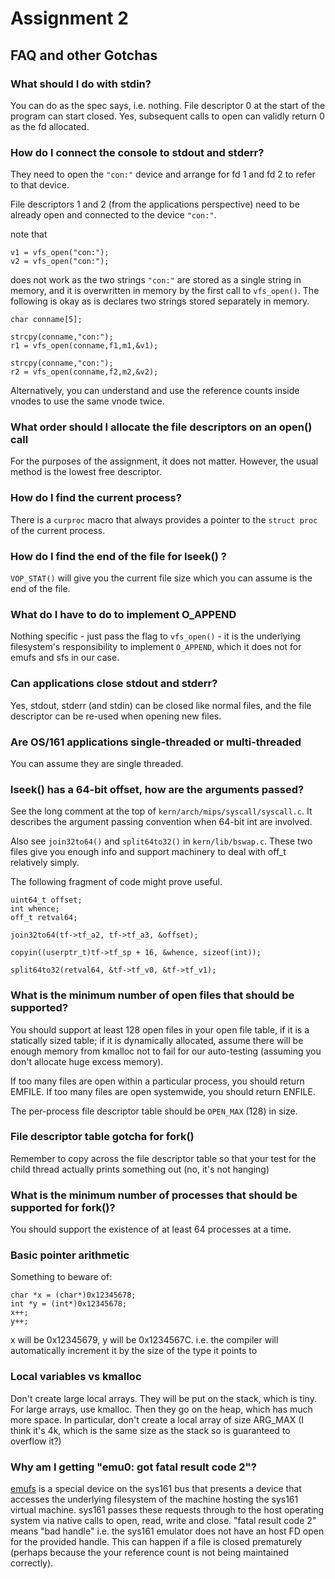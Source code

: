 # Assignment 2

## FAQ and other Gotchas

### What should I do with stdin?

You can do as the spec says, i.e. nothing. File descriptor 0 at the start of the program can start closed. Yes, subsequent calls to open can validly return 0 as the fd allocated.

### How do I connect the console to stdout and stderr?

They need to open the `"con:"` device and arrange for fd 1 and fd 2 to refer to that device.

File descriptors 1 and 2 (from the applications perspective) need to be already open and connected to the device `"con:"`.

note that

```
v1 = vfs_open("con:"); 
v2 = vfs_open("con:"); 
```

does not work as the two strings `"con:"` are stored as a single string in memory, and it is overwritten in memory by the first call to `vfs_open()`. The following is okay as is declares two strings stored separately in memory.

```
char conname[5];
 
strcpy(conname,"con:");
r1 = vfs_open(conname,f1,m1,&v1);

strcpy(conname,"con:"); 
r2 = vfs_open(conname,f2,m2,&v2);
```

Alternatively, you can understand and use the reference counts inside vnodes to use the same vnode twice.

### What order should I allocate the file descriptors on an open() call

For the purposes of the assignment, it does not matter. However, the usual method is the lowest free descriptor.

### How do I find the current process?

There is a `curproc` macro that always provides a pointer to the `struct proc` of the current process.

### How do I find the end of the file for lseek() ?

`VOP_STAT()` will give you the current file size which you can assume is the end of the file.

### What do I have to do to implement O_APPEND

Nothing specific - just pass the flag to `vfs_open()` - it is the underlying filesystem's responsibility to implement `O_APPEND`, which it does not for emufs and sfs in our case.

### Can applications close stdout and stderr?

Yes, stdout, stderr (and stdin) can be closed like normal files, and the file descriptor can be re-used when opening new files.

### Are OS/161 applications single-threaded or multi-threaded

You can assume they are single threaded.

### lseek() has a 64-bit offset, how are the arguments passed?

See the long comment at the top of `kern/arch/mips/syscall/syscall.c`. It describes the argument passing convention when 64-bit int are involved.

Also see `join32to64()` and `split64to32()` in `kern/lib/bswap.c`. These two files give you enough info and support machinery to deal with off_t relatively simply.

The following fragment of code might prove useful.

```
uint64_t offset;
int whence;
off_t retval64;
        
join32to64(tf->tf_a2, tf->tf_a3, &offset);

copyin((userptr_t)tf->tf_sp + 16, &whence, sizeof(int));

split64to32(retval64, &tf->tf_v0, &tf->tf_v1);
```

### What is the minimum number of open files that should be supported?

You should support at least 128 open files in your open file table, if it is a statically sized table; if it is dynamically allocated, assume there will be enough memory from kmalloc not to fail for our auto-testing (assuming you don't allocate huge excess memory).

If too many files are open within a particular process, you should return EMFILE. If too many files are open systemwide, you should return ENFILE.

The per-process file descriptor table should be `OPEN_MAX` (128) in size.

### File descriptor table gotcha for fork()

Remember to copy across the file descriptor table so that your test for the child thread actually prints something out (no, it's not hanging)

### What is the minimum number of processes that should be supported for fork()?

You should support the existence of at least 64 processes at a time.

### Basic pointer arithmetic

Something to beware of:

```
char *x = (char*)0x12345678;
int *y = (int*)0x12345678;
x++;
y++;
```

x will be 0x12345679, y will be 0x1234567C. i.e. the compiler will automatically increment it by the size of the type it points to

### Local variables vs kmalloc

Don't create large local arrays. They will be put on the stack, which is tiny. For large arrays, use kmalloc. Then they go on the heap, which has much more space. In particular, don't create a local array of size ARG_MAX (I think it's 4k, which is the same size as the stack so is guaranteed to overflow it?)

### Why am I getting "emu0: got fatal result code 2"?

[emufs](http://os161.eecs.harvard.edu/documentation/sys161-2.0.8/devices.html#emufs) is a special device on the sys161 bus that presents a device that accesses the underlying filesystem of the machine hosting the sys161 virtual machine. sys161 passes these requests through to the host operating system via native calls to open, read, write and close. "fatal result code 2" means "bad handle" i.e. the sys161 emulator does not have an host FD open for the provided handle. This can happen if a file is closed prematurely (perhaps because the your reference count is not being maintained correctly).